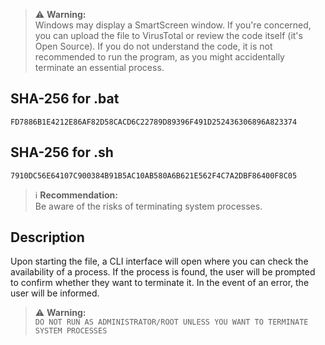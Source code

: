 
> ⚠️ **Warning:**  
> Windows may display a SmartScreen window. If you're concerned, you can upload the file to VirusTotal or review the code itself (it's Open Source). If you do not understand the code, it is not recommended to run the program, as you might accidentally terminate an essential process.

## SHA-256 for .bat
```
FD7886B1E4212E86AF82D58CACD6C22789D89396F491D252436306896A823374
```

## SHA-256 for .sh
```
7910DC56E64107C900384B91B5AC10AB580A6B621E562F4C7A2DBF86400F8C05
```

> ℹ️ **Recommendation:**  
> Be aware of the risks of terminating system processes.

## Description
Upon starting the file, a CLI interface will open where you can check the availability of a process. If the process is found, the user will be prompted to confirm whether they want to terminate it. In the event of an error, the user will be informed.

> ⚠️ **Warning:**  
> `DO NOT RUN AS ADMINISTRATOR/ROOT UNLESS YOU WANT TO TERMINATE SYSTEM PROCESSES`
